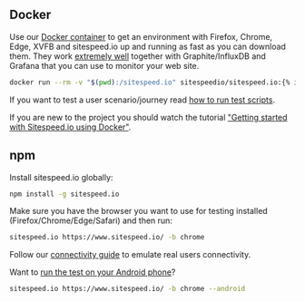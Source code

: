 
## Docker

Use our [Docker container](https://hub.docker.com/r/sitespeedio/sitespeed.io/) to get an environment with Firefox, Chrome, Edge,  XVFB and sitespeed.io up and running as fast as you can download them. They work [extremely well]({{site.baseurl}}/documentation/sitespeed.io/performance-dashboard/) together with Graphite/InfluxDB and Grafana that you can use to monitor your web site.

~~~bash
docker run --rm -v "$(pwd):/sitespeed.io" sitespeedio/sitespeed.io:{% include version/sitespeed.io.txt  %} https://www.sitespeed.io/
~~~

If you want to test a user scenario/journey read [how to run test scripts](/documentation/sitespeed.io/scripting/).

If you are new to the project you should watch the tutorial ["Getting started with Sitespeed.io using Docker"](https://www.youtube.com/watch?v=0xAdxCUX2Po).

## npm

Install sitespeed.io globally:

~~~bash
npm install -g sitespeed.io
~~~

Make sure you have the browser you want to use for testing installed (Firefox/Chrome/Edge/Safari) and then run:

~~~bash
sitespeed.io https://www.sitespeed.io/ -b chrome
~~~

Follow our [connectivity guide]({{site.baseurl}}/documentation/sitespeed.io/connectivity) to emulate real users connectivity.

Want to [run the test on your Android phone]({{site.baseurl}}/documentation/sitespeed.io/mobile-phones/)?

~~~bash
sitespeed.io https://www.sitespeed.io/ -b chrome --android
~~~